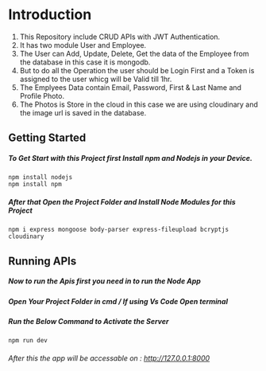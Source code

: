 # Introduction
1. This Repository include CRUD APIs with JWT Authentication.
2. It has two module User and Employee.
3. The User can Add, Update, Delete, Get the data of the Employee from the database in this case it is mongodb.
4. But to do all the Operation the user should be Login First and a Token is assigned to the user whicg will be Valid till 1hr.
5. The Emplyees Data contain Email, Password, First & Last Name and Profile Photo.
6. The Photos is Store in the cloud in this case we are using cloudinary and the image url is saved in the database.

## Getting Started
##### To Get Start with this Project first Install npm and Nodejs in your Device.
    npm install nodejs
    npm install npm
##### After that Open the Project Folder and Install Node Modules for this Project
    npm i express mongoose body-parser express-fileupload bcryptjs cloudinary

## Running APIs
##### Now to run the Apis first you need in to run the Node App 
##### Open Your Project Folder in cmd / If using Vs Code Open terminal
##### Run the Below Command to Activate the Server
    npm run dev

###### After this the app will be accessable on : <a href = "http://127.0.0.1:8000">http://127.0.0.1:8000</a>
